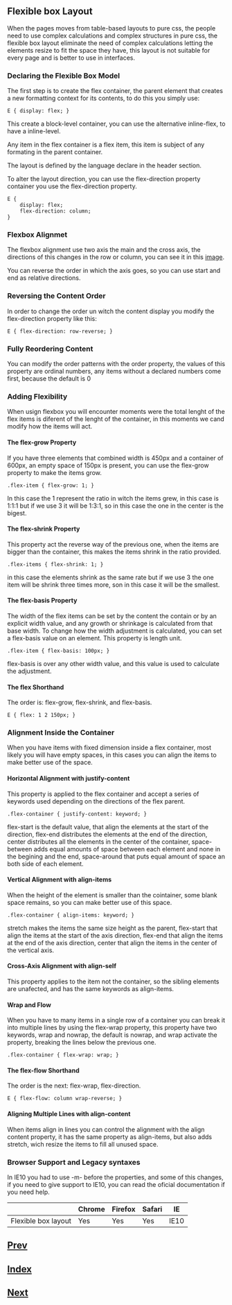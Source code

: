 ## Flexible box Layout

When the pages moves from table-based layouts to pure css, the people need to use complex calculations and complex structures in pure css, the flexible box layout eliminate the need of complex calculations letting the elements resize to fit the space they have, this layout is not suitable for every page and is better to use in interfaces.

### Declaring the Flexible Box Model

The first step is to create the flex container, the parent element that creates a new formatting context for its contents, to do this you simply use:

```
E { display: flex; }
```

This create a block-level container, you can use the alternative inline-flex, to have a inline-level.

Any item in the flex container is a flex item, this item is subject of any formating in the parent container.

The layout is defined by the language declare in the header section.

To alter the layout direction, you can use the flex-direction property container you use the flex-direction property.

```
E {
    display: flex;
    flex-direction: column;
}
```

### Flexbox Alignmet

The flexbox alignment use two axis the main and the cross axis, the directions of this changes in the row or column, you can see it in this [image](src/image1.png).

You can reverse the order in which the axis goes, so you can use start and end as relative directions.

### Reversing the Content Order

In order to change the order un witch the content display you modify the flex-direction property like this:

```
E { flex-direction: row-reverse; }
```

### Fully Reordering Content

You can modify the order patterns with the order property, the values of this property are ordinal numbers, any items without a declared numbers come first, because the default is 0

### Adding Flexibility

When usign flexbox you will encounter moments were the total lenght of the flex items is diferent of the lenght of the  container, in this moments we cand modify how the items will act.

#### The flex-grow Property

If you have three elements that combined width is 450px and a container of 600px, an empty space of 150px is present, you can use the flex-grow property to make the items grow.

```
.flex-item { flex-grow: 1; }
```

In this case the 1 represent the ratio in witch the items grew, in this case is 1:1:1 but if we use 3 it will be 1:3:1, so in this case the one in the center is the bigest.


#### The flex-shrink Property

This property act the reverse way of the previous one, when the items are bigger than the container, this makes the items shrink in the ratio provided.

```
.flex-items { flex-shrink: 1; }
```

in this case the elements shrink as the same rate but if we use 3 the one item will be shrink three times more, son in this case it will be the smallest.

#### The flex-basis Property

The width of the flex items can be set by the content the contain or by an explicit width value, and any growth or shrinkage is calculated from that base width. To change how the width adjustment is calculated, you can set a flex-basis value on an element. This property is length unit.

```
.flex-item { flex-basis: 100px; }
```

flex-basis is over any other width value, and this value is used to calculate the adjustment.

#### The flex Shorthand 

The order is: flex-grow, flex-shrink, and flex-basis.

```
E { flex: 1 2 150px; }
```

### Alignment Inside the Container

When you have items with fixed dimension inside a flex container, most likely you will have empty spaces, in this cases you can align the items to make better use of the space.

#### Horizontal Alignment with justify-content

This property is applied to the flex container and accept a series of keywords used depending on the directions of the flex parent.

```
.flex-container { justify-content: keyword; }
```

flex-start is the default value, that align the elements at the start of the direction, flex-end distributes the elements at the end of the direction, center distributes all the elements in the center of the container, space-between adds equal amounts of space between each element and none in the begining and the end, space-around that puts equal amount of space an both side of each element.

#### Vertical Alignment with align-items

When the height of the element is smaller than the cointainer, some blank space remains, so you can make better use of this space.

```
.flex-container { align-items: keyword; }
```

stretch makes the items the same size height as the parent, flex-start that align the items at the start of the axis direction, flex-end that align the items at the end of the axis direction, center that align the items in the center of the vertical axis.

#### Cross-Axis Alignment with align-self

This property applies to the item not the container, so the sibling elements are unafected, and has the same keywords as align-items.

#### Wrap and Flow

When you have to many items in a single row of a container you can break it into multiple lines by using the flex-wrap property, this property have two keywords, wrap and nowrap, the default is nowrap, and wrap activate the property, breaking the lines below the previous one.

```
.flex-container { flex-wrap: wrap; }
```

#### The flex-flow Shorthand 

The order is the next: flex-wrap, flex-direction.

```
E { flex-flow: column wrap-reverse; }
```

#### Aligning Multiple Lines with align-content

When items align in lines you can control the alignment with the align content property, it has the same property as align-items, but also adds stretch, wich resize the items to fill all unused space.

### Browser Support and Legacy syntaxes

In IE10 you had to use -m- before the properties, and some of this changes, if you need to give support to IE10, you can read the oficial documentation if you need help.

|                      | Chrome | Firefox | Safari |   IE |
| -------------------- | ------ | ------- | ------ | ---- |
| Flexible box layout  |   Yes  |    Yes  |   Yes  | IE10 |


## [Prev](https://github.com/IIKUYY/CSS/tree/main/Chapter14/Ch14.md)
## [Index](https://github.com/IIKUYY/CSS/tree/main/index.md)
## [Next](https://github.com/IIKUYY/CSS/tree/main/Chapter16/Ch16.md)